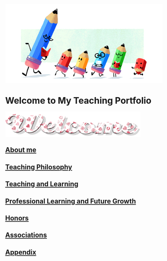 <img src="teacher-gif.gif" align="center"/>

# Welcome to My Teaching Portfolio

<img src="welcome-19.gif" align="center"/>

## [About me](<./about.md>)

## [Teaching Philosophy](#teaching-philosophy-1)

## [Teaching and Learning](#teaching-and-learning-1)

## [Professional Learning and Future Growth](#professional-learning-and-future-growth-1)
  
## [Honors](#honors-1)
  
## [Associations](#associations-1)

## [Appendix](#appendix-1)


